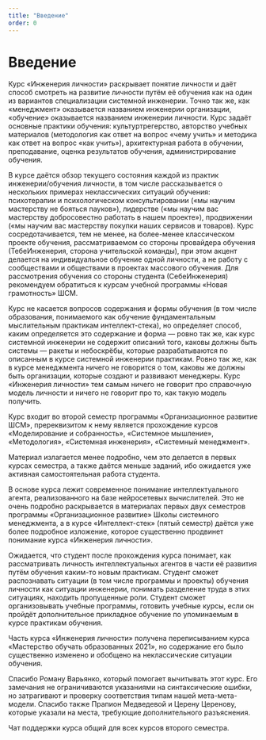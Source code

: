 ```yaml
---
title: "Введение"
order: 0
---
```


# Введение

Курс «Инженерия личности» раскрывает понятие личности и даёт способ смотреть на развитие личности путём её обучения как на один из вариантов специализации системной инженерии. Точно так же, как «менеджмент» оказывается названием инженерии организации, «обучение» оказывается названием инженерии личности. Курс задаёт основные практики обучения: культуртрегерство, авторство учебных материалов (методология как ответ на вопрос «чему учить» и методика как ответ на вопрос «как учить»), архитектурная работа в обучении, преподавание, оценка результатов обучения, администрирование обучения.

В курсе даётся обзор текущего состояния каждой из практик инженерии/обучения личности, в том числе рассказывается о нескольких примерах неклассических ситуаций обучения: психотерапии и психологическом консультировании («мы научим мастерству не бояться пауков»), лидерстве («мы научим вас мастерству добросовестно работать в нашем проекте»), продвижении («мы научим вас мастерству покупки наших сервисов и товаров). Курс сосредотачивается, тем не менее, на более-менее классическом проекте обучения, рассматриваемом со стороны провайдера обучения (ТебеИнженерия, сторона учительской команды), при этом акцент делается на индивидуальное обучение одной личности, а не работу с сообществами и обществами в проектах массового обучения. Для рассмотрения обучения со стороны студента (СебеИнженерия) рекомендуем обратиться к курсам учебной программы «Новая грамотность» ШСМ.

Курс не касается вопросов содержания и формы обучения (в том числе образования, понимаемого как обучение фундаментальным мыслительным практикам интеллект-стека), но определяет способ, каким определяется это содержание и форма — ровно так же, как курс системной инженерии не содержит описаний того, каковы должны быть системы — ракеты и небоскрёбы, которые разрабатываются по описанным в курсе системной инженерии практикам. Ровно так же, как в курсе менеджмента ничего не говорится о том, каковы же должны быть организации, которые создают и развивают менеджеры. Курс «Инженерия личности» тем самым ничего не говорит про справочную модель личности и ничего не говорит про то, как такую модель получить.

Курс входит во второй семестр программы «Организационное развитие ШСМ», пререквизитом к нему является прохождение курсов «Моделирование и собранность», «Системное мышление», «Методология», «Системная инженерия», «Системный менеджмент».

Материал излагается менее подробно, чем это делается в первых курсах семестра, а также даётся меньше заданий, ибо ожидается уже активная самостоятельная работа студента.

В основе курса лежит современное понимание интеллектуального агента, реализованного на базе нейросетевых вычислителей. Это не очень подробно раскрывается в материалах первых двух семестров программы «Организационное развитие» Школы системного менеджмента, а в курсе «Интеллект-стек» (пятый семестр) даётся уже более подробное изложение, которое существенно продвинет понимание курса «Инженерия личности».

Ожидается, что студент после прохождения курса понимает, как рассматривать личность интеллектуальных агентов в части её развития путём обучения каким-то новым практикам. Студент сможет распознавать ситуации (в том числе программы и проекты) обучения личности как ситуации инженерии, понимать разделение труда в этих ситуациях, находить пропущенные роли. Студент сможет организовывать учебные программы, готовить учебные курсы, если он пройдёт дополнительное прикладное обучение по упоминаемым в курсе практикам обучения.

Часть курса «Инженерия личности» получена переписыванием курса «Мастерство обучать образованных 2021», но содержание его было существенно изменено и обобщено на неклассические ситуации обучения.

Спасибо Роману Варьянко, который помогает вычитывать этот курс. Его замечания не ограничиваются указаниями на синтаксические ошибки, но затрагивают и проверку соответствия типам нашей мета-мета-модели. Спасибо также Прапион Медведевой и Церену Церенову, которые указали на места, требующие дополнительного разъяснения.

Чат поддержки курса общий для всех курсов второго семестра.